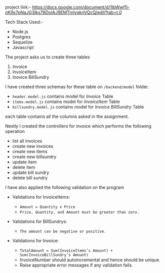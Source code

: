 project link:- https://docs.google.com/document/d/1IbWwf1i-nK9s7pNaJG3Iks78DoIAJ9EMTmlyqknVQcQ/edit?tab=t.0

Tech Stack Used:-
- Node.js
- Postgres
- Sequelize
- Javascript

The project asks us to create three tables 
1. Invoice
2. InvoiceItem
3. Inovice BillSundry

I have created three schemas for these table on `/backend/model` folder.
- `header.model.js` contains model for *Invoice* Table
- `items.model.js` contains model for *InvoiceItem* Table
- `billsundry.model.js` contains model for *Invoice BillSundry* Table

each table contains all the columns asked in the assignment.

Nextly I created the controllers for invoice which performs the following operation
- list all invoices
- create new invoices
- create new items
- create new billsundry
- update item
- delete item
- update bill sundry
- delete bill sundry

I have also applied the following validation on the program
- Validations for InvoiceItems:
  - `Amount = Quantity x Price`
  - `Price, Quantity, and Amount must be greater than zero.`
  
- Validations for BillSundrys:
  - `The amount can be negative or positive.`
  
- Validations for Invoice:
  - `TotalAmount = Sum(InvoiceItems’s Amount) + Sum(InvoiceBillSundry’s Amount)`
  - InvoiceNumber should autoincremental and hence should be unique.
  - Raise appropriate error messages if any validation fails.
